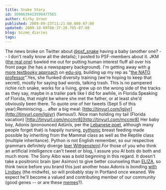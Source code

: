 ```yaml
---
title: Snake Story
id: 3090639413599477565
author: Kirby Urner
published: 2009-09-23T11:21:00.000-07:00
updated: 2009-10-09T08:37:20.785-07:00
blog: bizmo_diaries
tags: 
---
```


[](http://www.flickr.com/photos/17157315@N00/3949121234/)The news broke on Twitter about [@psf_snake](http://www.twitter.com/psf_snake) having a baby (another one? -- I don't really know all the details); I posted to PSF-members about it.  JKM ([the real one](http://controlroom.blogspot.com/2009/09/django-conference-day-1.html)) bawled me out for putting human interest fluff all over his front page (he has a newspapery background). I'm getting away with [a more textbooky approach](http://mail.python.org/pipermail/edu-sig/2009-September/009546.html) on [edu-sig](http://mail.python.org/mailman/listinfo/edu-sig), building up my rep as "[the NATO professor](http://controlroom.blogspot.com/2008/12/nato-professor.html)".Yes, she flunked diversity training (we're hoping to keep that secret), mostly for saying bad words, talking trash.  This is no pampered richie rich snake, works for a living, grew up on the wrong side of the tracks as they say, maybe in a trailer park like I did for awhile, in Florida.Speaking of Florida, that might be where she met the father, or at least she'd obviously been there.  To quote one of her tweets (Sept 5 of this year):Reminiscing.... after a big meal: [http://tinyurl.com/lgjjyr](http://tinyurl.com/lgjjyr) (famous!). Nice man holding my tail (Florida vacation) [http://tinyurl.com/mccmr8](http://tinyurl.com/mccmr8) Her baby boy, Adonis (pronounced Adūnīs, per the [Lebanese poet](http://www.britannica.com/EBchecked/topic/516535/Adonis), although many people forget that) is happily nursing, [pythonic](http://controlroom.blogspot.com/2009/06/pythonic-means-pithy.html) breast feeding made possible by inheriting from the Mammal class as well as the Reptile class (multiple inheritance).  Python is not English remember, so our respective grammars definitely diverge ([per Wittgenstein](http://groups.google.com/group/Wittrs/browse_thread/thread/c7d3623799cf2cef?hl=en#)).For those of you who think an artificial intelligence can't tweet or blog, I assure you AI bots do both and much more.  The Sony Aibo was a bold beginning in this regard.  It doesn't take a positronic brain (per Asimov) to give better counseling than [ELIZA](http://en.wikipedia.org/wiki/Chatterbot), so think twice before you brand this just another hoax.Adonis is bonding [with Lindsey](http://controlroom.blogspot.com/2009/09/equinox-retreat.html) (the midwife), so will probably stay in Portland once weaned. We expect he'll become a valued and contributing member of our community (good genes -- or are these [memes](http://worldgame.blogspot.com/2009/04/meme-campaign.html)?).
